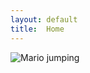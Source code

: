 ```yaml
---
layout: default
title:  Home
---
```


<img src="https://www.technologyuk.net/computer-gaming/gaming-landmarks/images/gaming_landmarks_0094.gif" alt="Mario jumping">

[quickref]: https://github.com/mundimark/quickrefs/blob/master/HTML.md
